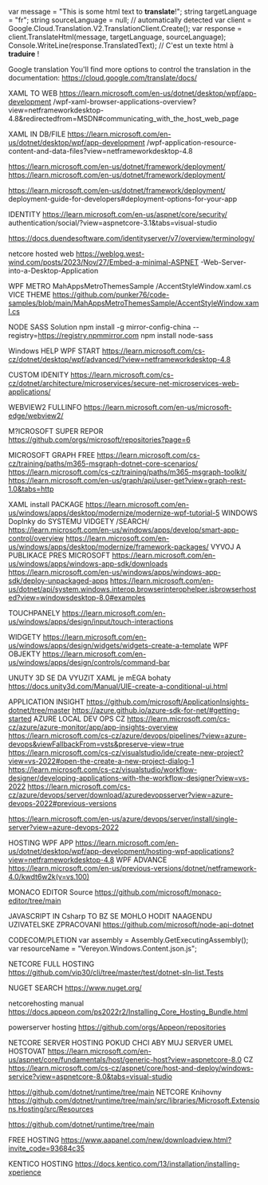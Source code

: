 ﻿

var message = "This is some html text to <strong>translate</strong>!";
string targetLanguage = "fr";
string sourceLanguage = null; // automatically detected
var client = Google.Cloud.Translation.V2.TranslationClient.Create();
var response = client.TranslateHtml(message, targetLanguage, sourceLanguage);
Console.WriteLine(response.TranslatedText);
// C&#39;est un texte html à <strong>traduire</strong> !

Google translation
You'll find more options to control the translation in the documentation:
 https://cloud.google.com/translate/docs/


XAML TO WEB
https://learn.microsoft.com/en-us/dotnet/desktop/wpf/app-development
/wpf-xaml-browser-applications-overview?view=netframeworkdesktop-4.8&redirectedfrom=MSDN#communicating_with_the_host_web_page


XAML IN DB/FILE
https://learn.microsoft.com/en-us/dotnet/desktop/wpf/app-development
/wpf-application-resource-content-and-data-files?view=netframeworkdesktop-4.8

https://learn.microsoft.com/en-us/dotnet/framework/deployment/
https://learn.microsoft.com/en-us/dotnet/framework/deployment/

https://learn.microsoft.com/en-us/dotnet/framework/deployment/
deployment-guide-for-developers#deployment-options-for-your-app

IDENTITY
https://learn.microsoft.com/en-us/aspnet/core/security/
authentication/social/?view=aspnetcore-3.1&tabs=visual-studio

https://docs.duendesoftware.com/identityserver/v7/overview/terminology/

netcore hosted web
https://weblog.west-wind.com/posts/2023/Nov/27/Embed-a-minimal-ASPNET
-Web-Server-into-a-Desktop-Application

WPF METRO MahAppsMetroThemesSample /AccentStyleWindow.xaml.cs VICE THEME 
https://github.com/punker76/code-samples/blob/main/MahAppsMetroThemesSample/AccentStyleWindow.xaml.cs

NODE SASS Solution
npm install -g mirror-config-china --registry=https://registry.npmmirror.com
npm install node-sass

Windows HELP WPF START
https://learn.microsoft.com/cs-cz/dotnet/desktop/wpf/advanced/?view=netframeworkdesktop-4.8

CUSTOM IDENITY
https://learn.microsoft.com/cs-cz/dotnet/architecture/microservices/secure-net-microservices-web-applications/


WEBVIEW2 FULLINFO
https://learn.microsoft.com/en-us/microsoft-edge/webview2/

M?ICROSOFT SUPER REPOR
https://github.com/orgs/microsoft/repositories?page=6


MICROSOFT GRAPH FREE
https://learn.microsoft.com/cs-cz/training/paths/m365-msgraph-dotnet-core-scenarios/
https://learn.microsoft.com/cs-cz/training/paths/m365-msgraph-toolkit/
https://learn.microsoft.com/en-us/graph/api/user-get?view=graph-rest-1.0&tabs=http

XAML install PACKAGE
https://learn.microsoft.com/en-us/windows/apps/desktop/modernize/modernize-wpf-tutorial-5
WINDOWS Doplnky do SYSTEMU VIDGETY /SEARCH/  
https://learn.microsoft.com/en-us/windows/apps/develop/smart-app-control/overview
https://learn.microsoft.com/en-us/windows/apps/desktop/modernize/framework-packages/
VYVOJ A PUBLIKACE PRES MICROSOFT
https://learn.microsoft.com/en-us/windows/apps/windows-app-sdk/downloads
https://learn.microsoft.com/en-us/windows/apps/windows-app-sdk/deploy-unpackaged-apps
https://learn.microsoft.com/en-us/dotnet/api/system.windows.interop.browserinterophelper.isbrowserhosted?view=windowsdesktop-8.0#examples

TOUCHPANELY 
https://learn.microsoft.com/en-us/windows/apps/design/input/touch-interactions

WIDGETY
https://learn.microsoft.com/en-us/windows/apps/design/widgets/widgets-create-a-template
WPF OBJEKTY
https://learn.microsoft.com/en-us/windows/apps/design/controls/command-bar

UNUTY 3D SE DA VYUZIT XAML je mEGA bohaty
https://docs.unity3d.com/Manual/UIE-create-a-conditional-ui.html

APPLICATION INSIGHT 
https://github.com/microsoft/ApplicationInsights-dotnet/tree/master
https://azure.github.io/azure-sdk-for-net/#getting-started
AZURE LOCAL DEV OPS  CZ
https://learn.microsoft.com/cs-cz/azure/azure-monitor/app/app-insights-overview
https://learn.microsoft.com/cs-cz/azure/devops/pipelines/?view=azure-devops&viewFallbackFrom=vsts&preserve-view=true
https://learn.microsoft.com/cs-cz/visualstudio/ide/create-new-project?view=vs-2022#open-the-create-a-new-project-dialog-1
https://learn.microsoft.com/cs-cz/visualstudio/workflow-designer/developing-applications-with-the-workflow-designer?view=vs-2022
https://learn.microsoft.com/cs-cz/azure/devops/server/download/azuredevopsserver?view=azure-devops-2022#previous-versions

https://learn.microsoft.com/en-us/azure/devops/server/install/single-server?view=azure-devops-2022


HOSTING WPF APP
https://learn.microsoft.com/en-us/dotnet/desktop/wpf/app-development/hosting-wpf-applications?view=netframeworkdesktop-4.8
WPF ADVANCE
https://learn.microsoft.com/en-us/previous-versions/dotnet/netframework-4.0/kwdt6w2k(v=vs.100)


MONACO EDITOR Source
https://github.com/microsoft/monaco-editor/tree/main

JAVASCRIPT IN   Csharp TO BZ SE MOHLO HODIT NAAGENDU UZIVATELSKE ZPRACOVANI
https://github.com/microsoft/node-api-dotnet

CODECOM/PLETION
var assembly = Assembly.GetExecutingAssembly();
var resourceName = "Vereyon.Windows.Content.json.js";

NETCORE FULL HOSTING
https://github.com/vip30/cli/tree/master/test/dotnet-sln-list.Tests


NUGET SEARCH
https://www.nuget.org/

netcorehosting manual
https://docs.appeon.com/ps2022r2/Installing_Core_Hosting_Bundle.html

powerserver hosting
https://github.com/orgs/Appeon/repositories

NETCORE SERVER HOSTING POKUD CHCI ABY MUJ SERVER UMEL HOSTOVAT
https://learn.microsoft.com/en-us/aspnet/core/fundamentals/host/generic-host?view=aspnetcore-8.0
CZ
https://learn.microsoft.com/cs-cz/aspnet/core/host-and-deploy/windows-service?view=aspnetcore-8.0&tabs=visual-studio

https://github.com/dotnet/runtime/tree/main
NETCORE Knihovny
https://github.com/dotnet/runtime/tree/main/src/libraries/Microsoft.Extensions.Hosting/src/Resources

https://github.com/dotnet/runtime/tree/main

FREE HOSTING https://www.aapanel.com/new/downloadview.html?invite_code=93684c35

KENTICO HOSTING
https://docs.kentico.com/13/installation/installing-xperience

